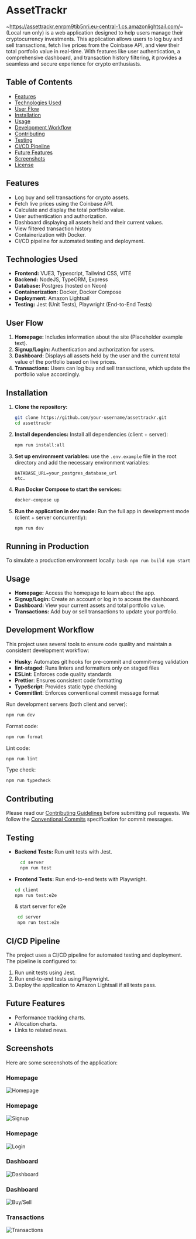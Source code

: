 # AssetTrackr

~https://assettrackr.enrpm9tib5nri.eu-central-1.cs.amazonlightsail.com/~ (Local run only)
is a web application designed to help users manage their cryptocurrency investments. This application allows users to log buy and sell transactions, fetch live prices from the Coinbase API, and view their total portfolio value in real-time. With features like user authentication, a comprehensive dashboard, and transaction history filtering, it provides a seamless and secure experience for crypto enthusiasts.

## Table of Contents
- [Features](#features)
- [Technologies Used](#technologies-used)
- [User Flow](#user-flow)
- [Installation](#installation)
- [Usage](#usage)
- [Development Workflow](#development-workflow)
- [Contributing](#contributing)
- [Testing](#testing)
- [CI/CD Pipeline](#cicd-pipeline)
- [Future Features](#future-features)
- [Screenshots](#screenshots)
- [License](#license)

## Features
- Log buy and sell transactions for crypto assets.
- Fetch live prices using the Coinbase API.
- Calculate and display the total portfolio value.
- User authentication and authorization.
- Dashboard displaying all assets held and their current values.
- View filtered transaction history
- Containerization with Docker.
- CI/CD pipeline for automated testing and deployment.

## Technologies Used
- **Frontend:** VUE3, Typescript, Tailwind CSS, VITE
- **Backend:** NodeJS, TypeORM, Express
- **Database:** Postgres (hosted on Neon)
- **Containerization:** Docker, Docker Compose
- **Deployment:** Amazon Lightsail
- **Testing:** Jest (Unit Tests), Playwright (End-to-End Tests)

## User Flow
1. **Homepage:** Includes information about the site (Placeholder example text).
2. **Signup/Login:** Authentication and authorization for users.
3. **Dashboard:** Displays all assets held by the user and the current total value of the portfolio based on live prices.
4. **Transactions:** Users can log buy and sell transactions, which update the portfolio value accordingly.

## Installation
1. **Clone the repository:**
    ```bash
    git clone https://github.com/your-username/assettrackr.git
    cd assettrackr
    ```

2. **Install dependencies:**
    Install all dependencies (client + server):
    ```bash
    npm run install:all
    ```

3. **Set up environment variables:** use the `.env.example` file in the root directory and add the necessary environment variables:
    ```env
    DATABASE_URL=your_postgres_database_url
    etc.
    ```

4. **Run Docker Compose to start the services:**
    ```bash
    docker-compose up
    ```

5. **Run the application in dev mode:**
Run the full app in development mode (client + server concurrently):
    ```bash
    npm run dev
    ```
## Running in Production

To simulate a production environment locally:
    ```bash
    npm run build
    npm start
    ```
## Usage
- **Homepage:** Access the homepage to learn about the app.
- **Signup/Login:** Create an account or log in to access the dashboard.
- **Dashboard:** View your current assets and total portfolio value.
- **Transactions:** Add buy or sell transactions to update your portfolio.

## Development Workflow
This project uses several tools to ensure code quality and maintain a consistent development workflow:

- **Husky**: Automates git hooks for pre-commit and commit-msg validation
- **lint-staged**: Runs linters and formatters only on staged files
- **ESLint**: Enforces code quality standards
- **Prettier**: Ensures consistent code formatting
- **TypeScript**: Provides static type checking
- **Commitlint**: Enforces conventional commit message format

Run development servers (both client and server):
```bash
npm run dev
```

Format code:
```bash
npm run format
```

Lint code:
```bash
npm run lint
```

Type check:
```bash
npm run typecheck
```

## Contributing
Please read our [Contributing Guidelines](./CONTRIBUTING.md) before submitting pull requests. We follow the [Conventional Commits](https://www.conventionalcommits.org/) specification for commit messages.

## Testing
- **Backend Tests:** Run unit tests with Jest.
  ```bash
    cd server
    npm run test
    ```
- **Frontend Tests:** Run end-to-end tests with Playwright.
    ```bash
    cd client
    npm run test:e2e
    ```
    & start server for e2e
   ```bash
    cd server
    npm run test:e2e
    ```

## CI/CD Pipeline
The project uses a CI/CD pipeline for automated testing and deployment. The pipeline is configured to:
1. Run unit tests using Jest.
2. Run end-to-end tests using Playwright.
3. Deploy the application to Amazon Lightsail if all tests pass.

## Future Features
- Performance tracking charts.
- Allocation charts.
- Links to related news.

## Screenshots
Here are some screenshots of the application:

### Homepage
![Homepage](./screenshots/homepage.png)

### Homepage
![Signup](./screenshots/signup-.png)

### Homepage
![Login](./screenshots/login-.png)

### Dashboard
![Dashboard](./screenshots/dashboard.png)

### Dashboard
![Buy/Sell](./screenshots/buy-sell.png)

### Transactions
![Transactions](./screenshots/transactions.png)

